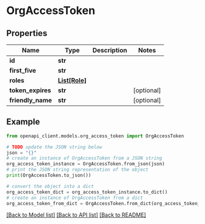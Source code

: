 # OrgAccessToken


## Properties

Name | Type | Description | Notes
------------ | ------------- | ------------- | -------------
**id** | **str** |  | 
**first_five** | **str** |  | 
**roles** | [**List[Role]**](Role.md) |  | 
**token_expires** | **str** |  | [optional] 
**friendly_name** | **str** |  | [optional] 

## Example

```python
from openapi_client.models.org_access_token import OrgAccessToken

# TODO update the JSON string below
json = "{}"
# create an instance of OrgAccessToken from a JSON string
org_access_token_instance = OrgAccessToken.from_json(json)
# print the JSON string representation of the object
print(OrgAccessToken.to_json())

# convert the object into a dict
org_access_token_dict = org_access_token_instance.to_dict()
# create an instance of OrgAccessToken from a dict
org_access_token_from_dict = OrgAccessToken.from_dict(org_access_token_dict)
```
[[Back to Model list]](../README.md#documentation-for-models) [[Back to API list]](../README.md#documentation-for-api-endpoints) [[Back to README]](../README.md)


